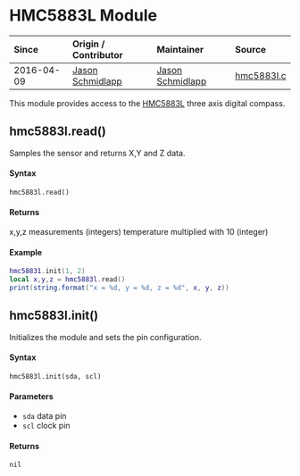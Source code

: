 # HMC5883L Module
| Since  | Origin / Contributor  | Maintainer  | Source  |
| :----- | :-------------------- | :---------- | :------ |
| 2016-04-09 | [Jason Schmidlapp](https://github.com/jschmidlapp) | [Jason Schmidlapp](https://github.com/jschmidlapp) | [hmc5883l.c](../../app/modules/hmc5883l.c)|


This module provides access to the [HMC5883L](https://www.sparkfun.com/products/10530) three axis digital compass.

## hmc5883l.read()
Samples the sensor and returns X,Y and Z data.

#### Syntax
`hmc5883l.read()`

#### Returns
x,y,z measurements (integers)
temperature multiplied with 10 (integer)

#### Example
```lua
hmc58831.init(1, 2)
local x,y,z = hmc5883l.read()
print(string.format("x = %d, y = %d, z = %d", x, y, z))
```

## hmc5883l.init()
Initializes the module and sets the pin configuration.

#### Syntax
`hmc5883l.init(sda, scl)`

#### Parameters
- `sda` data pin
- `scl` clock pin

#### Returns
`nil`
